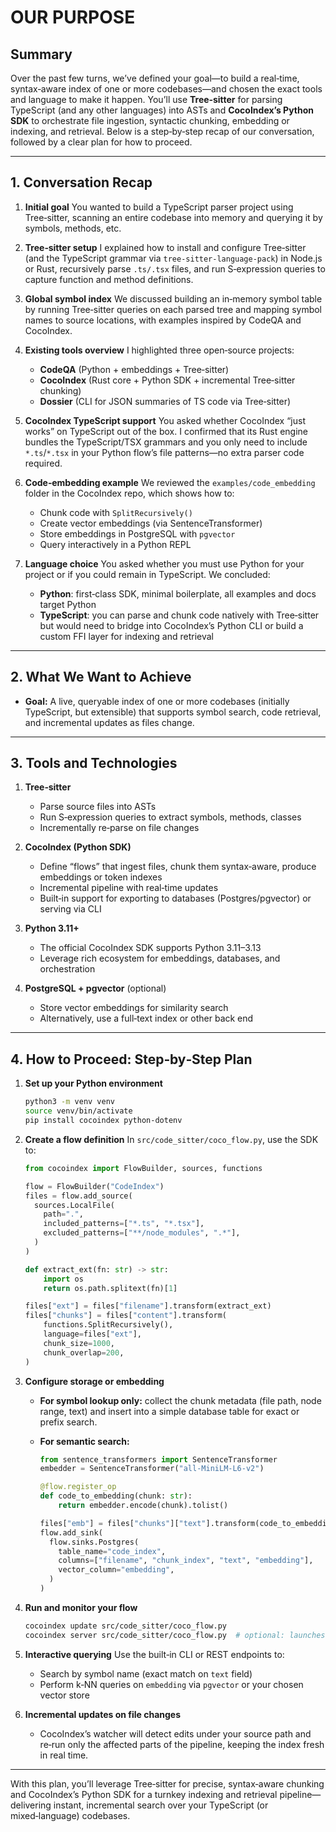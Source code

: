 # OUR PURPOSE
## Summary

Over the past few turns, we’ve defined your goal—to build a real‑time, syntax‑aware index of one or more codebases—and chosen the exact tools and language to make it happen. You’ll use **Tree‑sitter** for parsing TypeScript (and any other languages) into ASTs and **CocoIndex’s Python SDK** to orchestrate file ingestion, syntactic chunking, embedding or indexing, and retrieval. Below is a step‑by‑step recap of our conversation, followed by a clear plan for how to proceed.

---

## 1. Conversation Recap

1. **Initial goal**
   You wanted to build a TypeScript parser project using Tree‑sitter, scanning an entire codebase into memory and querying it by symbols, methods, etc.

2. **Tree‑sitter setup**
   I explained how to install and configure Tree‑sitter (and the TypeScript grammar via `tree-sitter-language-pack`) in Node.js or Rust, recursively parse `.ts/.tsx` files, and run S‑expression queries to capture function and method definitions.

3. **Global symbol index**
   We discussed building an in‑memory symbol table by running Tree‑sitter queries on each parsed tree and mapping symbol names to source locations, with examples inspired by CodeQA and CocoIndex.

4. **Existing tools overview**
   I highlighted three open‑source projects:

   * **CodeQA** (Python + embeddings + Tree‑sitter)
   * **CocoIndex** (Rust core + Python SDK + incremental Tree‑sitter chunking)
   * **Dossier** (CLI for JSON summaries of TS code via Tree‑sitter)

5. **CocoIndex TypeScript support**
   You asked whether CocoIndex “just works” on TypeScript out of the box. I confirmed that its Rust engine bundles the TypeScript/TSX grammars and you only need to include `*.ts`/`*.tsx` in your Python flow’s file patterns—no extra parser code required.

6. **Code‑embedding example**
   We reviewed the `examples/code_embedding` folder in the CocoIndex repo, which shows how to:

   * Chunk code with `SplitRecursively()`
   * Create vector embeddings (via SentenceTransformer)
   * Store embeddings in PostgreSQL with `pgvector`
   * Query interactively in a Python REPL

7. **Language choice**
   You asked whether you must use Python for your project or if you could remain in TypeScript. We concluded:

   * **Python**: first‑class SDK, minimal boilerplate, all examples and docs target Python
   * **TypeScript**: you can parse and chunk code natively with Tree‑sitter but would need to bridge into CocoIndex’s Python CLI or build a custom FFI layer for indexing and retrieval

---

## 2. What We Want to Achieve

* **Goal:** A live, queryable index of one or more codebases (initially TypeScript, but extensible) that supports symbol search, code retrieval, and incremental updates as files change.

---

## 3. Tools and Technologies

1. **Tree‑sitter**

   * Parse source files into ASTs
   * Run S‑expression queries to extract symbols, methods, classes
   * Incrementally re‑parse on file changes

2. **CocoIndex (Python SDK)**

   * Define “flows” that ingest files, chunk them syntax‑aware, produce embeddings or token indexes
   * Incremental pipeline with real‑time updates
   * Built‑in support for exporting to databases (Postgres/pgvector) or serving via CLI

3. **Python 3.11+**

   * The official CocoIndex SDK supports Python 3.11–3.13
   * Leverage rich ecosystem for embeddings, databases, and orchestration

4. **PostgreSQL + pgvector** (optional)

   * Store vector embeddings for similarity search
   * Alternatively, use a full‑text index or other back end

---

## 4. How to Proceed: Step‑by‑Step Plan

1. **Set up your Python environment**

   ```bash
   python3 -m venv venv
   source venv/bin/activate
   pip install cocoindex python-dotenv
   ```

2. **Create a flow definition**
   In `src/code_sitter/coco_flow.py`, use the SDK to:

   ```python
   from cocoindex import FlowBuilder, sources, functions

   flow = FlowBuilder("CodeIndex")
   files = flow.add_source(
     sources.LocalFile(
       path=".",
       included_patterns=["*.ts", "*.tsx"],
       excluded_patterns=["**/node_modules", ".*"],
     )
   )

   def extract_ext(fn: str) -> str:
       import os
       return os.path.splitext(fn)[1]

   files["ext"] = files["filename"].transform(extract_ext)
   files["chunks"] = files["content"].transform(
       functions.SplitRecursively(),
       language=files["ext"],
       chunk_size=1000,
       chunk_overlap=200,
   )
   ```

3. **Configure storage or embedding**

   * **For symbol lookup only:** collect the chunk metadata (file path, node range, text) and insert into a simple database table for exact or prefix search.
   * **For semantic search:**

     ```python
     from sentence_transformers import SentenceTransformer
     embedder = SentenceTransformer("all-MiniLM-L6-v2")

     @flow.register_op
     def code_to_embedding(chunk: str):
         return embedder.encode(chunk).tolist()

     files["emb"] = files["chunks"]["text"].transform(code_to_embedding)
     flow.add_sink(
       flow.sinks.Postgres(
         table_name="code_index",
         columns=["filename", "chunk_index", "text", "embedding"],
         vector_column="embedding",
       )
     )
     ```

4. **Run and monitor your flow**

   ```bash
   cocoindex update src/code_sitter/coco_flow.py
   cocoindex server src/code_sitter/coco_flow.py  # optional: launches a REST API for interactive queries
   ```

5. **Interactive querying**
   Use the built‑in CLI or REST endpoints to:

   * Search by symbol name (exact match on `text` field)
   * Perform k‑NN queries on `embedding` via `pgvector` or your chosen vector store

6. **Incremental updates on file changes**

   * CocoIndex’s watcher will detect edits under your source path and re‑run only the affected parts of the pipeline, keeping the index fresh in real time.

---

With this plan, you’ll leverage Tree‑sitter for precise, syntax‑aware chunking and CocoIndex’s Python SDK for a turnkey indexing and retrieval pipeline—delivering instant, incremental search over your TypeScript (or mixed‑language) codebases.
